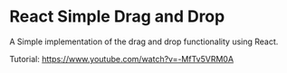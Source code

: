 # React Simple Drag and Drop

A Simple implementation of the drag and drop functionality using React.

Tutorial: <https://www.youtube.com/watch?v=-MfTv5VRM0A>
